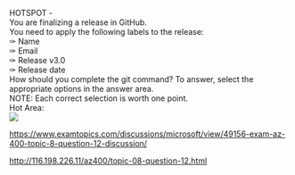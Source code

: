 HOTSPOT -<br/>You are finalizing a release in GitHub.<br/>You need to apply the following labels to the release:<br/>✑ Name<br/>✑ Email<br/>✑ Release v3.0<br/>✑ Release date<br/>How should you complete the git command? To answer, select the appropriate options in the answer area.<br/>NOTE: Each correct selection is worth one point.<br/>Hot Area:<br/><img src="https://www.examtopics.com/assets/media/exam-media/04257/0041900001.png" class="in-exam-image"/><br/><p><a href="https://www.examtopics.com/discussions/microsoft/view/49156-exam-az-400-topic-8-question-12-discussion/">https://www.examtopics.com/discussions/microsoft/view/49156-exam-az-400-topic-8-question-12-discussion/</a></p><p><a href="http://116.198.226.11/az400/topic-08-question-12.html">http://116.198.226.11/az400/topic-08-question-12.html</a></p><script src="https://giscus.app/client.js"                    data-repo="azsamples/az204"                    data-repo-id="R_kgDOMRXzDQ"                    data-category="General"                    data-category-id="DIC_kwDOMRXzDc4Cgi27"                    data-mapping="pathname"                    data-strict="0"                    data-reactions-enabled="0"                    data-emit-metadata="0"                    data-input-position="bottom"                    data-theme="preferred_color_scheme"                    data-lang="en"                    crossorigin="anonymous"                    async>                    </script>
